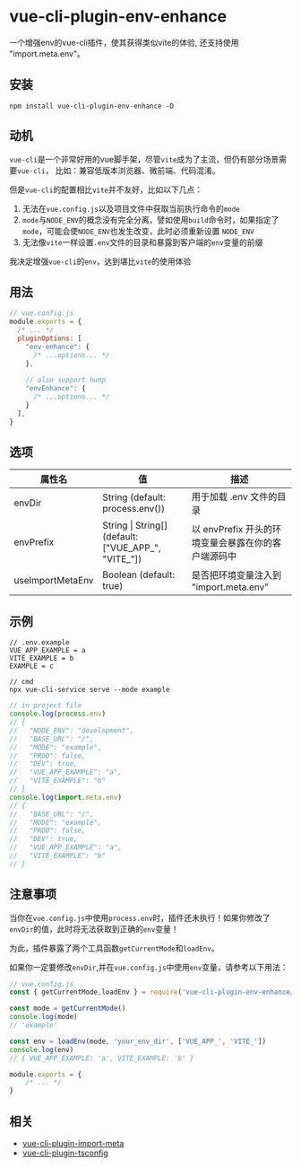 # vue-cli-plugin-env-enhance

一个增强env的vue-cli插件，使其获得类似vite的体验, 还支持使用 "import.meta.env"。

## 安装

```
npm install vue-cli-plugin-env-enhance -D
```

## 动机

`vue-cli`是一个非常好用的vue脚手架，尽管`vite`成为了主流，但仍有部分场景需要`vue-cli`， 比如：兼容低版本浏览器、微前端、代码混淆。

但是`vue-cli`的配置相比`vite`并不友好，比如以下几点：

1. 无法在`vue.config.js`以及项目文件中获取当前执行命令的`mode`
2. `mode`与`NODE_ENV`的概念没有完全分离，譬如使用`build`命令时，如果指定了`mode`，可能会使`NODE_ENV`也发生改变，此时必须重新设置
   `NODE_ENV`
3. 无法像`vite`一样设置`.env`文件的目录和暴露到客户端的`env`变量的前缀

我决定增强`vue-cli`的`env`，达到堪比`vite`的使用体验

## 用法

```js
// vue.config.js
module.exports = {
  /* ... */
  pluginOptions: [
    "env-enhance": {
      /* ...options... */
    },
    
    // also support hump
    "envEnhance": {
      /* ...options... */
    }
  ],
}
```

## 选项

| 属性名              | 值                                                   | 描述                              |
|------------------|-----------------------------------------------------|---------------------------------|
| envDir           | String (default: process.env())                     | 用于加载 .env 文件的目录                 |
| envPrefix        | String \| String[] (default: ["VUE_APP_", "VITE_"]) | 以 envPrefix 开头的环境变量会暴露在你的客户端源码中 |
| useImportMetaEnv | Boolean (default: true)                             | 是否把环境变量注入到 "import.meta.env"    |

## 示例

```
// .env.example
VUE_APP_EXAMPLE = a
VITE_EXAMPLE = b
EXAMPLE = c

// cmd
npx vue-cli-service serve --mode example
```

```js
// in project file
console.log(process.env)
// {
//   "NODE_ENV": "development",
//   "BASE_URL": "/",
//   "MODE": "example",
//   "PROD": false,
//   "DEV": true,
//   "VUE_APP_EXAMPLE": "a",
//   "VITE_EXAMPLE": "b"
// }
console.log(import.meta.env)
// {
//   "BASE_URL": "/",
//   "MODE": "example",
//   "PROD": false,
//   "DEV": true,
//   "VUE_APP_EXAMPLE": "a",
//   "VITE_EXAMPLE": "b"
// }
```

## 注意事项

当你在`vue.config.js`中使用`process.env`时，插件还未执行！如果你修改了`envDir`的值，此时将无法获取到正确的`env`变量！

为此，插件暴露了两个工具函数`getCurrentMode`和`loadEnv`。

如果你一定要修改`envDir`,并在`vue.config.js`中使用`env`变量，请参考以下用法：

```js
// vue.config.js
const { getCurrentMode,loadEnv } = require('vue-cli-plugin-env-enhance/utils')

const mode = getCurrentMode()
console.log(mode)
// 'example'

const env = loadEnv(mode, 'your_env_dir', ['VUE_APP_', 'VITE_'])
console.log(env)
// { VUE_APP_EXAMPLE: 'a', VITE_EXAMPLE: 'b' }

module.exports = {
    /* ... */
}
```

## 相关

- [vue-cli-plugin-import-meta](https://github.com/yuewuzhijian/vue-cli-plugin-import-meta)
- [vue-cli-plugin-tsconfig](https://github.com/yuewuzhijian/vue-cli-plugin-tsconfig)
